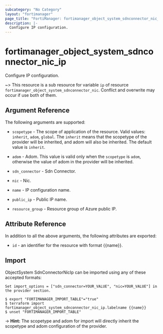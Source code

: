 ```yaml
---
subcategory: "No Category"
layout: "fortimanager"
page_title: "FortiManager: fortimanager_object_system_sdnconnector_nic_ip"
description: |-
  Configure IP configuration.
---
```


# fortimanager_object_system_sdnconnector_nic_ip
Configure IP configuration.

~> This resource is a sub resource for variable `ip` of resource `fortimanager_object_system_sdnconnector_nic`. Conflict and overwrite may occur if use both of them.



## Argument Reference


The following arguments are supported:

* `scopetype` - The scope of application of the resource. Valid values: `inherit`, `adom`, `global`. The `inherit` means that the scopetype of the provider will be inherited, and adom will also be inherited. The default value is `inherit`.
* `adom` - Adom. This value is valid only when the `scopetype` is `adom`, otherwise the value of adom in the provider will be inherited.
* `sdn_connector` - Sdn Connector.
* `nic` - Nic.

* `name` - IP configuration name.
* `public_ip` - Public IP name.
* `resource_group` - Resource group of Azure public IP.


## Attribute Reference

In addition to all the above arguments, the following attributes are exported:
* `id` - an identifier for the resource with format {{name}}.

## Import

ObjectSystem SdnConnectorNicIp can be imported using any of these accepted formats:
```
Set import_options = ["sdn_connector=YOUR_VALUE", "nic=YOUR_VALUE"] in the provider section.

$ export "FORTIMANAGER_IMPORT_TABLE"="true"
$ terraform import fortimanager_object_system_sdnconnector_nic_ip.labelname {{name}}
$ unset "FORTIMANAGER_IMPORT_TABLE"
```
-> **Hint:** The scopetype and adom for import will directly inherit the scopetype and adom configuration of the provider.
